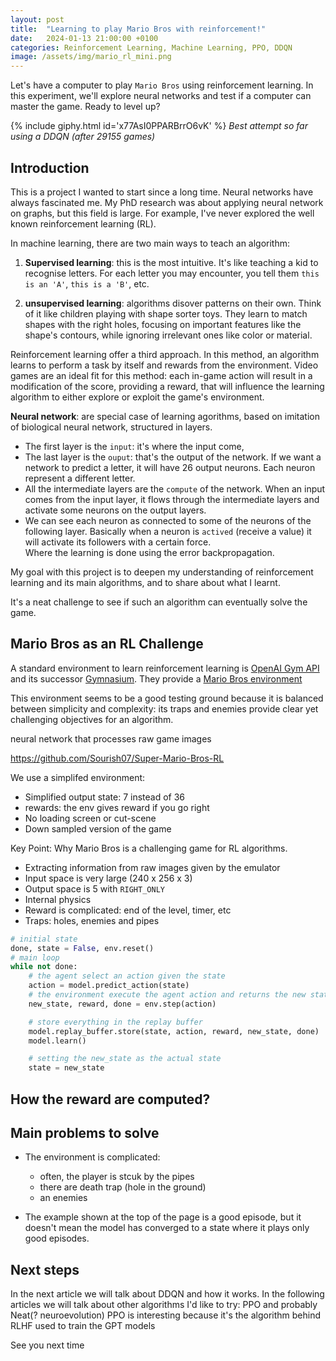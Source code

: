 ```yaml
---
layout: post
title:  "Learning to play Mario Bros with reinforcement!"
date:   2024-01-13 21:00:00 +0100
categories: Reinforcement Learning, Machine Learning, PPO, DDQN
image: /assets/img/mario_rl_mini.png
---
```


Let's have a computer to play `Mario Bros` using reinforcement learning.
In this experiment, we'll explore neural networks and test if a computer can master the game.
Ready to level up?

<!-- https://giphy.com/gifs/x77AsI0PPARBrrO6vK -->
{% include giphy.html id='x77AsI0PPARBrrO6vK' %}
*Best attempt so far using a DDQN (after 29155 games)*


## Introduction

This is a project I wanted to start since a long time.
Neural networks have always fascinated me.
My PhD research was about applying neural network on graphs, but this field is large.
For example, I've never explored the well known reinforcement learning (RL).

In machine learning, there are two main ways to teach an algorithm:
1. **Supervised learning**: this is the most intuitive. 
It's like teaching a kid to recognise letters. 
For each letter you may encounter, you tell them `this is an 'A'`, `this is a 'B'`, etc.

2. **unsupervised learning**: algorithms disover patterns on their own. 
Think of it like children playing with shape sorter toys. 
They learn to match shapes with the right holes, focusing on important features like the shape's contours, while ignoring irrelevant ones like color or material.

Reinforcement learning offer a third approach. 
In this method, an algorithm learns to perform a task by itself and rewards from the environment.
Video games are an ideal fit for this method: each in-game action will result in a modification of the score, providing a reward, that will influence the learning algorithm to either explore or exploit the game's environment.

**Neural network**: are special case of learning agorithms, based on imitation of biological neural network, structured in layers.
 - The first layer is the `input`: it's where the input come,
 - The last layer is the `ouput`: that's the output of the network.
 If we want a network to predict a letter, it will have 26 output neurons. 
 Each neuron represent a different letter.
 - All the intermediate layers are the `compute` of the network. 
 When an input comes from the input layer, it flows through the intermediate layers and activate some neurons on the output layers.
 - We can see each neuron as connected to some of the neurons of the following layer.
 Basically when a neuron is `actived` (receive a value) it will activate its followers with a certain force.   
 Where the learning is done using the error backpropagation. 

My goal with this project is to deepen my understanding of reinforcement learning and its main algorithms, and to share about what I learnt.

It's a neat challenge to see if such an algorithm can eventually solve the game.

 <!-- What we'll attenpt to make: -->

## Mario Bros as an RL Challenge

A standard environment to learn reinforcement learning is [OpenAI Gym API](https://www.gymlibrary.dev/index.html) and its successor [Gymnasium](https://gymnasium.farama.org/).
 They provide a [Mario Bros environment](https://pypi.org/project/gym-super-mario-bros/)

This environment seems to be a good testing ground because it is balanced between simplicity and complexity: its traps and enemies provide clear yet challenging objectives for an algorithm.



neural network that processes raw game images

https://github.com/Sourish07/Super-Mario-Bros-RL


We use a simplifed environment: 
- Simplified output state: 7 instead of 36
- rewards: the env gives reward if you go right
- No loading screen or cut-scene
- Down sampled version of the game

Key Point: Why Mario Bros is a challenging game for RL algorithms.
- Extracting information from raw images given by the emulator
- Input space is very large (240 x 256 x 3)
- Output space is 5 with `RIGHT_ONLY`
- Internal physics
- Reward is complicated: end of the level, timer, etc 
- Traps: holes, enemies and pipes

```python
# initial state
done, state = False, env.reset()
# main loop
while not done: 
    # the agent select an action given the state
    action = model.predict_action(state)
    # the environment execute the agent action and returns the new state, the reward and if the game is over
    new_state, reward, done = env.step(action)

    # store everything in the replay buffer
    model.replay_buffer.store(state, action, reward, new_state, done)
    model.learn()

    # setting the new_state as the actual state
    state = new_state
```
## How the reward are computed?

## Main problems to solve

- The environment is complicated: 
  - often, the player is stcuk by the pipes
  - there are death trap (hole in the ground)
  - an enemies

- The example shown at the top of the page is a good episode, but it doesn't mean the model has converged to a state where it plays only good episodes. 

## Next steps

In the next article we will talk about DDQN and how it works.
In the following articles we will talk about other algorithms I'd like to try: PPO and probably Neat(? neuroevolution)
PPO is interesting because it's the algorithm behind RLHF used to train the GPT models 

See you next time